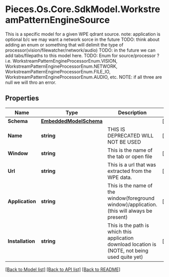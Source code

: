 # Pieces.Os.Core.SdkModel.WorkstreamPatternEngineSource
This is a specific model for a given WPE qdrant source.  note: application is optional b/c we may want a network sorce in the future TODO: think about adding an enum or something that will delimit the type of processor(vision/filewatcher/network/audio)  TODO: in the future we can add tabs/filepaths to this model here. TODO: Enum for source/processor ? i.e. WorkstreamPatternEngineProcessorEnum.VISION, WorkstreamPatternEngineProcessorEnum.NETWORK, WorkstreamPatternEngineProcessorEnum.FILE_IO, WorkstreamPatternEngineProcessorEnum.AUDIO, etc.  NOTE: if all three are null we will thro an error.

## Properties

Name | Type | Description | Notes
------------ | ------------- | ------------- | -------------
**Schema** | [**EmbeddedModelSchema**](EmbeddedModelSchema.md) |  | [optional] 
**Name** | **string** | THIS IS DEPRECATED WILL NOT BE USED | [optional] 
**Window** | **string** | This is the name of the tab or open file | [optional] 
**Url** | **string** | This is a url that was extracted from the WPE data. | [optional] 
**Application** | **string** | This is the name of the window(foreground window)/application.(this will always be present) | [optional] 
**Installation** | **string** | This is the path is which this application download location is (NOTE, not being used quite yet) | [optional] 

[[Back to Model list]](../README.md#documentation-for-models) [[Back to API list]](../README.md#documentation-for-api-endpoints) [[Back to README]](../README.md)


